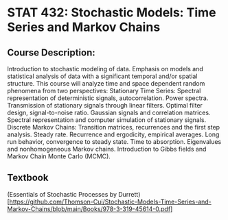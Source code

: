 # STAT 432: Stochastic Models: Time Series and Markov Chains
## Course Description:
Introduction to stochastic modeling of data. Emphasis on models and statistical analysis of data with a significant temporal and/or spatial structure.  This course will analyze time and space dependent random phenomena from two perspectives: Stationary Time Series: Spectral representation of deterministic signals, autocorrelation. Power spectra.  Transmission of stationary signals through linear filters. Optimal filter design, signal-to-noise ratio.  Gaussian signals and correlation matrices. Spectral representation and computer simulation of stationary signals. Discrete Markov Chains: Transition matrices, recurrences and the first step analysis. Steady rate. Recurrence and ergodicity, empirical averages. Long run behavior, convergence to steady state.  Time to absorption.  Eigenvalues and nonhomogeneous Markov chains.  Introduction to Gibbs fields and Markov Chain Monte Carlo (MCMC).
## Textbook
(Essentials of Stochastic Processes by Durrett)[https://github.com/Thomson-Cui/Stochastic-Models-Time-Series-and-Markov-Chains/blob/main/Books/978-3-319-45614-0.pdf]
